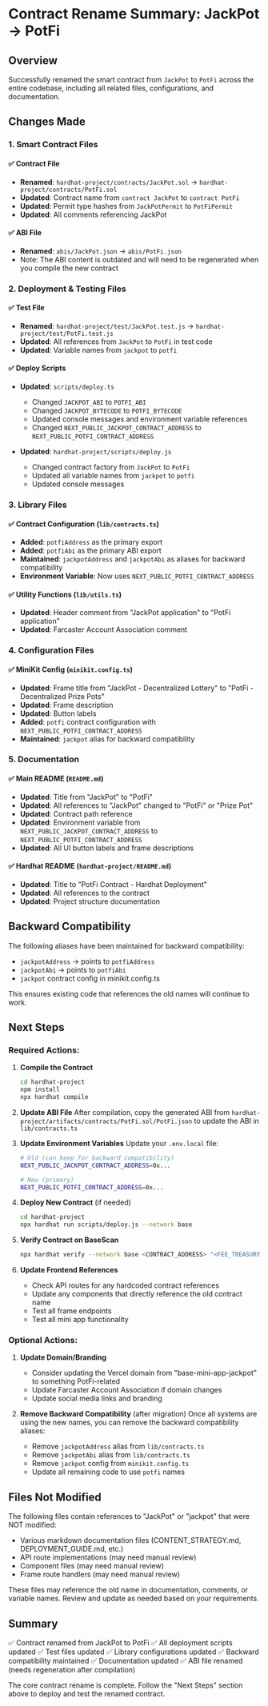 # Contract Rename Summary: JackPot → PotFi

## Overview
Successfully renamed the smart contract from `JackPot` to `PotFi` across the entire codebase, including all related files, configurations, and documentation.

## Changes Made

### 1. Smart Contract Files

#### ✅ Contract File
- **Renamed**: `hardhat-project/contracts/JackPot.sol` → `hardhat-project/contracts/PotFi.sol`
- **Updated**: Contract name from `contract JackPot` to `contract PotFi`
- **Updated**: Permit type hashes from `JackPotPermit` to `PotFiPermit`
- **Updated**: All comments referencing JackPot

#### ✅ ABI File
- **Renamed**: `abis/JackPot.json` → `abis/PotFi.json`
- Note: The ABI content is outdated and will need to be regenerated when you compile the new contract

### 2. Deployment & Testing Files

#### ✅ Test File
- **Renamed**: `hardhat-project/test/JackPot.test.js` → `hardhat-project/test/PotFi.test.js`
- **Updated**: All references from `JackPot` to `PotFi` in test code
- **Updated**: Variable names from `jackpot` to `potfi`

#### ✅ Deploy Scripts
- **Updated**: `scripts/deploy.ts`
  - Changed `JACKPOT_ABI` to `POTFI_ABI`
  - Changed `JACKPOT_BYTECODE` to `POTFI_BYTECODE`
  - Updated console messages and environment variable references
  - Changed `NEXT_PUBLIC_JACKPOT_CONTRACT_ADDRESS` to `NEXT_PUBLIC_POTFI_CONTRACT_ADDRESS`

- **Updated**: `hardhat-project/scripts/deploy.js`
  - Changed contract factory from `JackPot` to `PotFi`
  - Updated all variable names from `jackpot` to `potfi`
  - Updated console messages

### 3. Library Files

#### ✅ Contract Configuration (`lib/contracts.ts`)
- **Added**: `potfiAddress` as the primary export
- **Added**: `potfiAbi` as the primary ABI export
- **Maintained**: `jackpotAddress` and `jackpotAbi` as aliases for backward compatibility
- **Environment Variable**: Now uses `NEXT_PUBLIC_POTFI_CONTRACT_ADDRESS`

#### ✅ Utility Functions (`lib/utils.ts`)
- **Updated**: Header comment from "JackPot application" to "PotFi application"
- **Updated**: Farcaster Account Association comment

### 4. Configuration Files

#### ✅ MiniKit Config (`minikit.config.ts`)
- **Updated**: Frame title from "JackPot - Decentralized Lottery" to "PotFi - Decentralized Prize Pots"
- **Updated**: Frame description
- **Updated**: Button labels
- **Added**: `potfi` contract configuration with `NEXT_PUBLIC_POTFI_CONTRACT_ADDRESS`
- **Maintained**: `jackpot` alias for backward compatibility

### 5. Documentation

#### ✅ Main README (`README.md`)
- **Updated**: Title from "JackPot" to "PotFi"
- **Updated**: All references to "JackPot" changed to "PotFi" or "Prize Pot"
- **Updated**: Contract path reference
- **Updated**: Environment variable from `NEXT_PUBLIC_JACKPOT_CONTRACT_ADDRESS` to `NEXT_PUBLIC_POTFI_CONTRACT_ADDRESS`
- **Updated**: All UI button labels and frame descriptions

#### ✅ Hardhat README (`hardhat-project/README.md`)
- **Updated**: Title to "PotFi Contract - Hardhat Deployment"
- **Updated**: All references to the contract
- **Updated**: Project structure documentation

## Backward Compatibility

The following aliases have been maintained for backward compatibility:
- `jackpotAddress` → points to `potfiAddress`
- `jackpotAbi` → points to `potfiAbi`
- `jackpot` contract config in minikit.config.ts

This ensures existing code that references the old names will continue to work.

## Next Steps

### Required Actions:

1. **Compile the Contract**
   ```bash
   cd hardhat-project
   npm install
   npx hardhat compile
   ```

2. **Update ABI File**
   After compilation, copy the generated ABI from `hardhat-project/artifacts/contracts/PotFi.sol/PotFi.json` to update the ABI in `lib/contracts.ts`

3. **Update Environment Variables**
   Update your `.env.local` file:
   ```bash
   # Old (can keep for backward compatibility)
   NEXT_PUBLIC_JACKPOT_CONTRACT_ADDRESS=0x...
   
   # New (primary)
   NEXT_PUBLIC_POTFI_CONTRACT_ADDRESS=0x...
   ```

4. **Deploy New Contract** (if needed)
   ```bash
   cd hardhat-project
   npx hardhat run scripts/deploy.js --network base
   ```

5. **Verify Contract on BaseScan**
   ```bash
   npx hardhat verify --network base <CONTRACT_ADDRESS> "<FEE_TREASURY>" "<GATE_SIGNER>"
   ```

6. **Update Frontend References**
   - Check API routes for any hardcoded contract references
   - Update any components that directly reference the old contract name
   - Test all frame endpoints
   - Test all mini app functionality

### Optional Actions:

1. **Update Domain/Branding**
   - Consider updating the Vercel domain from "base-mini-app-jackpot" to something PotFi-related
   - Update Farcaster Account Association if domain changes
   - Update social media links and branding

2. **Remove Backward Compatibility** (after migration)
   Once all systems are using the new names, you can remove the backward compatibility aliases:
   - Remove `jackpotAddress` alias from `lib/contracts.ts`
   - Remove `jackpotAbi` alias from `lib/contracts.ts`
   - Remove `jackpot` config from `minikit.config.ts`
   - Update all remaining code to use `potfi` names

## Files Not Modified

The following files contain references to "JackPot" or "jackpot" that were NOT modified:
- Various markdown documentation files (CONTENT_STRATEGY.md, DEPLOYMENT_GUIDE.md, etc.)
- API route implementations (may need manual review)
- Component files (may need manual review)
- Frame route handlers (may need manual review)

These files may reference the old name in documentation, comments, or variable names. Review and update as needed based on your requirements.

## Summary

✅ Contract renamed from JackPot to PotFi
✅ All deployment scripts updated
✅ Test files updated
✅ Library configurations updated
✅ Backward compatibility maintained
✅ Documentation updated
✅ ABI file renamed (needs regeneration after compilation)

The core contract rename is complete. Follow the "Next Steps" section above to deploy and test the renamed contract.

